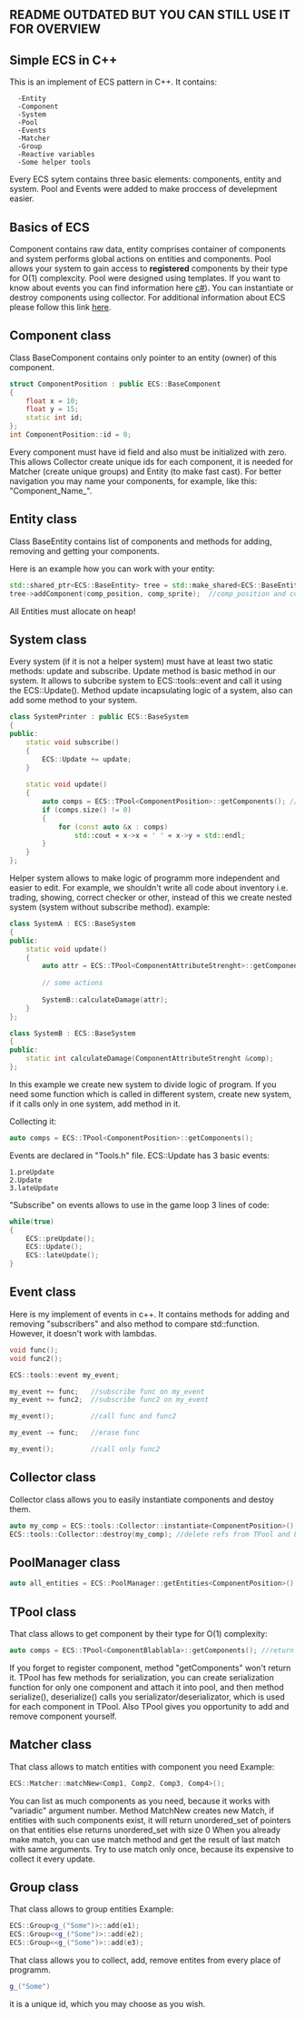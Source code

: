 ##  README OUTDATED BUT YOU CAN STILL USE IT FOR OVERVIEW


##  Simple ECS in C++
  This is an implement of ECS pattern in C++. It contains:
  
      -Entity
      -Component
      -System
      -Pool
      -Events
      -Matcher
      -Group
      -Reactive variables
      -Some helper tools

  Every ECS sytem contains three basic elements: components, entity and system.
  Pool and Events were added to make proccess of develepment easier.
	
##  Basics of ECS
 Component contains raw data, entity comprises container of components and system performs global actions on entities and components. 
	Pool allows your system to gain access to **registered** components by their type for O(1) complexcity. Pool were designed using templates. 
	If you want to know about events you can find information here [c#](https://msdn.microsoft.com/en-us/library/awbftdfh.aspx)). 
	You can instantiate or destroy components using collector.
	For additional information about ECS please follow this link [here](https://en.wikipedia.org/wiki/Entity–component–system).
	
##  Component class
Class BaseComponent contains only pointer to an entity (owner) of this component.

```cpp
struct ComponentPosition : public ECS::BaseComponent
{
	float x = 10;
	float y = 15;
	static int id;
};
int ComponentPosition::id = 0;
```
 Every component must have id field and also must be initialized with zero. This allows Collector create unique ids for each component, it is needed for Matcher (create unique groups) and Entity (to make fast cast).
 For better navigation you may name your components, for example, like this: "Component_Name_".

##  Entity class
Class BaseEntity contains list of components and methods for adding, removing and getting your components.

Here is an example how you can work with your entity:
```cpp	
std::shared_ptr<ECS::BaseEntity> tree = std::make_shared<ECS::BaseEntity>(); //instantiating entity
tree->addComponent(comp_position, comp_sprite);  //comp_position and comp_sprite are base of BaseComponent
```
       
All Entities must allocate on heap!

##  System class
Every system (if it is not a helper system) must have at least two static methods: update and subscribe.
Update method is basic method in our system. It allows to subcribe system to ECS::tools::event and call it using the  ECS::Update(). Method update incapsulating logic of a system, also can add some method to your system.

```cpp
class SystemPrinter : public ECS::BaseSystem
{	
public:
	static void subscribe()
	{
		ECS::Update += update;
	}
	
	static void update()
	{
		auto comps = ECS::TPool<ComponentPosition>::getComponents(); //get all component of type
		if (comps.size() != 0)
		{
			for (const auto &x : comps)
				std::cout « x->x « ' ' « x->y « std::endl;
		}
	}
};
```  
Helper system allows to make logic of programm more independent and easier to edit. For example, we shouldn't write all code about inventory i.e. trading, showing, correct checker or other, instead of this we create nested system (system without subscribe method).
example:

```cpp
class SystemA : ECS::BaseSystem
{
public:
	static void update()
	{
		auto attr = ECS::TPool<ComponentAttributeStrenght>::getComponents()[0];
		
 		// some actions
 		
		SystemB::calculateDamage(attr); 
	}
};

class SystemB : ECS::BaseSystem
{
public:
	static int calculateDamage(ComponentAttributeStrenght &comp);
};
```

In this example we create new system to divide logic of program. If you need some function which is called in different system, create new system, if it calls only in one system, add method in it.


Collecting it:

```cpp
auto comps = ECS::TPool<ComponentPosition>::getComponents();
```
Events are declared in "Tools.h" file. ECS::Update has 3 basic events:

    1.preUpdate
    2.Update
    3.lateUpdate
  
"Subscribe" on events allows to use in the game loop 3 lines of code:
    
 ```cpp
 while(true)
 {
     ECS::preUpdate();
     ECS::Update();
     ECS::lateUpdate();
 }
 ```
    
##  Event class
Here is my implement of events in c++. It contains methods for adding and removing "subscribers" and also method to compare std::function. However, it doesn't work with lambdas.


```cpp
void func();
void func2();

ECS::tools::event my_event;

my_event += func; 	//subscribe func on my_event
my_event += func2; 	//subscribe func2 on my_event

my_event(); 		//call func and func2

my_event -= func; 	//erase func

my_event(); 		//call only func2
```

##  Collector class
Collector class allows you to easily instantiate components and destoy them.

```cpp
auto my_comp = ECS::tools::Collector::instantiate<ComponentPosition>(); //instantiate component of ComponentPosition type and add to the TPool
ECS::tools::Collector::destroy(my_comp); //delete refs from TPool and Entity and my_comp	
```

##  PoolManager class
```cpp
auto all_entities = ECS::PoolManager::getEntities<ComponentPosition>() //return all entities with ComponentPosition
```
##  TPool class
That class allows to get component by their type for O(1) complexity:
```cpp  
auto comps = ECS::TPool<ComponentBlablabla>::getComponents(); //return ref on list with all ComponentBlablabla
```
If you forget to register component, method "getComponents" won't return it.
TPool has few methods for serialization, you can create serialization function for only one component and attach it into pool, and then method serialize(), deserialize() calls you serializator/deserializator, which is used for each component in TPool.
Also TPool gives you opportunity to add and remove component yourself.

##  Matcher class
That class allows to match entities with component you need
Example:
```cpp	
ECS::Matcher::matchNew<Comp1, Comp2, Comp3, Comp4>();
```
You can list as much components as you need, because it works with "variadic" argument number.
Method MatchNew creates new Match, if entities with such components exist, it will return unordered_set 
of pointers on that entities else returns unordered_set with size 0
When you already make match, you can use match method and get the result of last match with same arguments.
Try to use match only once, because its expensive to collect it every update.

##  Group class
That class allows to group entities
Example: 
```cpp
ECS::Group<g_("Some")>::add(e1);
ECS::Group<<g_("Some")>::add(e2);
ECS::Group<<g_("Some")>::add(e3);
```
That class allows you to collect, add, remove entites from every place of programm. 
```cpp
g_("Some") 
```
it is a unique id, which you may choose as you wish.

